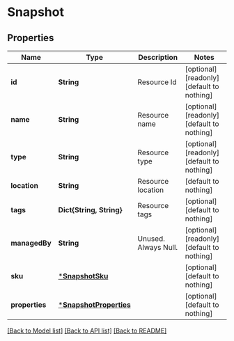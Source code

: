 # Snapshot


## Properties
Name | Type | Description | Notes
------------ | ------------- | ------------- | -------------
**id** | **String** | Resource Id | [optional] [readonly] [default to nothing]
**name** | **String** | Resource name | [optional] [readonly] [default to nothing]
**type** | **String** | Resource type | [optional] [readonly] [default to nothing]
**location** | **String** | Resource location | [default to nothing]
**tags** | **Dict{String, String}** | Resource tags | [optional] [default to nothing]
**managedBy** | **String** | Unused. Always Null. | [optional] [readonly] [default to nothing]
**sku** | [***SnapshotSku**](SnapshotSku.md) |  | [optional] [default to nothing]
**properties** | [***SnapshotProperties**](SnapshotProperties.md) |  | [optional] [default to nothing]


[[Back to Model list]](../README.md#models) [[Back to API list]](../README.md#api-endpoints) [[Back to README]](../README.md)


